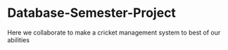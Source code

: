 # Database-Semester-Project
Here we collaborate to make a cricket management system to best of our abilities
